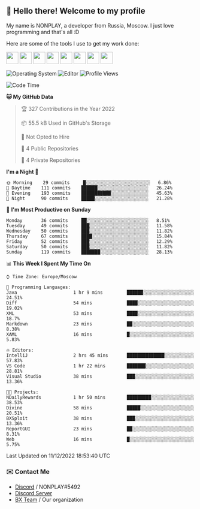 ## :wave: Hello there! Welcome to my profile

My name is NONPLAY, a developer from Russia, Moscow. I just love programming and that's all :D

Here are some of the tools I use to get my work done:

<kbd><img height="32" src="https://img.icons8.com/color/2x/visual-studio-code-2019.png"></kbd>
<kbd><img height="32" src="https://img.icons8.com/color/2x/linux.png"></kbd>
<kbd><img height="32" src="https://img.icons8.com/fluent/2x/console.png"></kbd>
<kbd><img height="32" src="https://img.icons8.com/color/2x/open-source.png"></kbd>
<kbd><img height="32" src="https://img.icons8.com/color/2x/git.png"></kbd>
<kbd><img height="32" src="https://img.icons8.com/color/2x/nginx.png"></kbd>
<a href="?#gh-light-mode-only"><kbd><img height="32" src="https://img.icons8.com/metro/2x/mysql.png"></kbd></a>
<a href="?#gh-dark-mode-only"><kbd><img height="32" src="https://img.icons8.com/FFFFFF/metro/2x/mysql.png"></kbd></a>

![Operating System](https://img.shields.io/badge/OS-Windows%2010%20Pro-informational?style=for-the-badge&logo=Windows&logoColor=white&color=007ec6)
![Editor](https://img.shields.io/badge/Editor-VS%20Code-informational?style=for-the-badge&logo=Visual%20Studio%20Code&logoColor=white&color=007ec6)
![Profile Views](https://komarev.com/ghpvc/?username=NONPLAYT&color=blue&style=for-the-badge)

<!--START_SECTION:waka-->
![Code Time](http://img.shields.io/badge/Code%20Time-18%20hrs%2058%20mins-blue)

**🐱 My GitHub Data** 

> 🏆 327 Contributions in the Year 2022
 > 
> 📦 55.5 kB Used in GitHub's Storage 
 > 
> 🚫 Not Opted to Hire
 > 
> 📜 4 Public Repositories 
 > 
> 🔑 4 Private Repositories  
 > 
**I'm a Night 🦉** 

```text
🌞 Morning    29 commits     █░░░░░░░░░░░░░░░░░░░░░░░░   6.86% 
🌆 Daytime    111 commits    ██████░░░░░░░░░░░░░░░░░░░   26.24% 
🌃 Evening    193 commits    ███████████░░░░░░░░░░░░░░   45.63% 
🌙 Night      90 commits     █████░░░░░░░░░░░░░░░░░░░░   21.28%

```
📅 **I'm Most Productive on Sunday** 

```text
Monday       36 commits     ██░░░░░░░░░░░░░░░░░░░░░░░   8.51% 
Tuesday      49 commits     ███░░░░░░░░░░░░░░░░░░░░░░   11.58% 
Wednesday    50 commits     ███░░░░░░░░░░░░░░░░░░░░░░   11.82% 
Thursday     67 commits     ████░░░░░░░░░░░░░░░░░░░░░   15.84% 
Friday       52 commits     ███░░░░░░░░░░░░░░░░░░░░░░   12.29% 
Saturday     50 commits     ███░░░░░░░░░░░░░░░░░░░░░░   11.82% 
Sunday       119 commits    ███████░░░░░░░░░░░░░░░░░░   28.13%

```


📊 **This Week I Spent My Time On** 

```text
⌚︎ Time Zone: Europe/Moscow

💬 Programming Languages: 
Java                     1 hr 9 mins         ██████░░░░░░░░░░░░░░░░░░░   24.51% 
Diff                     54 mins             ████░░░░░░░░░░░░░░░░░░░░░   19.02% 
XML                      53 mins             ████░░░░░░░░░░░░░░░░░░░░░   18.7% 
Markdown                 23 mins             ██░░░░░░░░░░░░░░░░░░░░░░░   8.38% 
XAML                     16 mins             █░░░░░░░░░░░░░░░░░░░░░░░░   5.83%

🔥 Editors: 
IntelliJ                 2 hrs 45 mins       ██████████████░░░░░░░░░░░   57.83% 
VS Code                  1 hr 22 mins        ███████░░░░░░░░░░░░░░░░░░   28.81% 
Visual Studio            38 mins             ███░░░░░░░░░░░░░░░░░░░░░░   13.36%

🐱‍💻 Projects: 
NDailyRewards            1 hr 50 mins        █████████░░░░░░░░░░░░░░░░   38.53% 
Divine                   58 mins             █████░░░░░░░░░░░░░░░░░░░░   20.51% 
BXSploit                 38 mins             ███░░░░░░░░░░░░░░░░░░░░░░   13.36% 
ReportGUI                23 mins             ██░░░░░░░░░░░░░░░░░░░░░░░   8.31% 
Web                      16 mins             █░░░░░░░░░░░░░░░░░░░░░░░░   5.75%

```


 Last Updated on 11/12/2022 18:53:40 UTC
<!--END_SECTION:waka-->

### ✉️ Contact Me

- [Discord](https://discord.com/users/597087584090587177) / NONPLAY#5492
- [Discord Server](https://discord.gg/p7cxhw7E2M)
- [BX Team](https://github.com/BX-Team) / Our organization